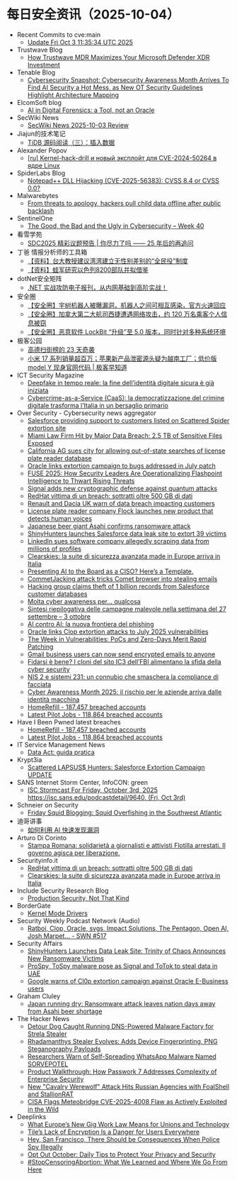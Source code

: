 # 每日安全资讯（2025-10-04）

- Recent Commits to cve:main
  - [Update Fri Oct  3 11:35:34 UTC 2025](https://github.com/trickest/cve/commit/ceb3bc45e0c9fdf34925127810e9409210724dce)
- Trustwave Blog
  - [How Trustwave MDR Maximizes Your Microsoft Defender XDR Investment](https://www.trustwave.com/en-us/resources/blogs/trustwave-blog/how-trustwave-mdr-maximizes-your-microsoft-defender-xdr-investment/)
- Tenable Blog
  - [Cybersecurity Snapshot: Cybersecurity Awareness Month Arrives To Find AI Security a Hot Mess, as New OT Security Guidelines Highlight Architecture Mapping](https://www.tenable.com/blog/cybersecurity-snapshot-cybersecurity-awareness-month-arrives-to-find-ai-security-a-hot-mess-as)
- ElcomSoft blog
  - [AI in Digital Forensics: a Tool, not an Oracle](https://blog.elcomsoft.com/2025/10/ai-in-digital-forensics-a-tool-not-an-oracle/)
- SecWiki News
  - [SecWiki News 2025-10-03 Review](http://www.sec-wiki.com/?2025-10-03)
- Jiajun的技术笔记
  - [TiDB 源码阅读（三）：插入数据](https://jiajunhuang.com/articles/2025_10_03-tidb_source_code_insert.md.html)
- Alexander Popov
  - [[ru] Kernel-hack-drill и новый эксплойт для CVE-2024-50264 в ядре Linux](https://a13xp0p0v.github.io/2025/10/03/kernel-hack-drill-and-CVE-2024-50264-ru.html)
- SpiderLabs Blog
  - [Notepad++ DLL Hijacking (CVE-2025-56383): CVSS 8.4 or CVSS 0.0?](https://www.trustwave.com/en-us/resources/blogs/spiderlabs-blog/notepad-dll-hijacking-cve-2025-56383-cvss-8-4-or-cvss-0-0/)
- Malwarebytes
  - [From threats to apology, hackers pull child data offline after public backlash](https://www.malwarebytes.com/blog/news/2025/10/from-threats-to-apology-hackers-pull-child-data-offline-after-public-backlash)
- SentinelOne
  - [The Good, the Bad and the Ugly in Cybersecurity – Week 40](https://www.sentinelone.com/blog/the-good-the-bad-and-the-ugly-in-cybersecurity-week-40-7/)
- 看雪学苑
  - [SDC2025 精彩议题预告 | 你尽力了吗 —— 25 年后的再追问](https://mp.weixin.qq.com/s?__biz=MjM5NTc2MDYxMw==&mid=2458601622&idx=1&sn=14eda7061e83561011d7150efdee5a9d)
- 丁爸 情报分析师的工具箱
  - [【资料】台大教授建议湾湾建立无性别差别的“全民役”制度](https://mp.weixin.qq.com/s?__biz=MzI2MTE0NTE3Mw==&mid=2651152214&idx=1&sn=bf328b8c09fa7ecdba8e56da472ddaeb)
  - [【资料】蛙军研究以色列8200部队并拟借鉴](https://mp.weixin.qq.com/s?__biz=MzI2MTE0NTE3Mw==&mid=2651152214&idx=2&sn=0070351ad9dfa9f9819d5bca1a17aeba)
- dotNet安全矩阵
  - [.NET 实战攻防电子报刊，从内网基础到高阶实战！](https://mp.weixin.qq.com/s?__biz=MzUyOTc3NTQ5MA==&mid=2247500734&idx=1&sn=ea802123ae2af52469d8bceba7099077)
- 安全圈
  - [【安全圈】宇树机器人被曝漏洞，机器人之间可相互感染，官方火速回应](https://mp.weixin.qq.com/s?__biz=MzIzMzE4NDU1OQ==&mid=2652072021&idx=1&sn=903a5c3350515549335d8905e6666e91)
  - [【安全圈】加拿大第二大航司西捷遭遇网络攻击，约 120 万名乘客个人信息被窃](https://mp.weixin.qq.com/s?__biz=MzIzMzE4NDU1OQ==&mid=2652072021&idx=2&sn=37c2f53e2c2a5b55ea38b94d6510c0cb)
  - [【安全圈】恶意软件 LockBit “升级”至 5.0 版本，同时针对多种系统环境](https://mp.weixin.qq.com/s?__biz=MzIzMzE4NDU1OQ==&mid=2652072021&idx=3&sn=1b40dd1283b8123c44a2bd61f1e7fb28)
- 极客公园
  - [高德扫街榜的 23 天奇袭](https://mp.weixin.qq.com/s?__biz=MTMwNDMwODQ0MQ==&mid=2653087901&idx=1&sn=db0357baefcd9b7c3feba6a554b9f123)
  - [小米 17 系列销量超百万；苹果新产品泄密源头疑为越南工厂；低价版 model Y 现身官网代码 | 极客早知道](https://mp.weixin.qq.com/s?__biz=MTMwNDMwODQ0MQ==&mid=2653087885&idx=1&sn=f44c70041a95615a2617f9186e20b512)
- ICT Security Magazine
  - [Deepfake in tempo reale: la fine dell’identità digitale sicura è già iniziata](https://www.ictsecuritymagazine.com/articoli/identita-digitale/)
  - [Cybercrime-as-a-Service (CaaS): la democratizzazione del crimine digitale trasforma l’Italia in un bersaglio primario](https://www.ictsecuritymagazine.com/notizie/caas/)
- Over Security - Cybersecurity news aggregator
  - [Salesforce providing support to customers listed on Scattered Spider extortion site](https://therecord.media/salesforce-scattered-spider-extortion-site)
  - [Miami Law Firm Hit by Major Data Breach: 2.5 TB of Sensitive Files Exposed](https://www.suspectfile.com/miami-law-firm-hit-by-major-data-breach-2-5-tb-of-sensitive-files-exposed/)
  - [California AG sues city for allowing out-of-state searches of license plate reader database](https://therecord.media/california-lawsuit-el-cajon-police-out-of-state-searches-flock-database)
  - [Oracle links extortion campaign to bugs addressed in July patch](https://therecord.media/oracle-links-extortion-campaign-to-patched-vulnerabilities)
  - [FUSE 2025: How Security Leaders Are Operationalizing Flashpoint Intelligence to Thwart Rising Threats](https://flashpoint.io/blog/fuse-2025-security-leaders-operationalizing-flashpoint-intelligence/)
  - [Signal adds new cryptographic defense against quantum attacks](https://www.bleepingcomputer.com/news/security/signal-adds-new-cryptographic-defense-against-quantum-attacks/)
  - [RedHat vittima di un breach: sottratti oltre 500 GB di dati](https://www.securityinfo.it/2025/10/03/redhat-vittima-di-un-breach-sottratti-oltre-500-gb-di-dati/)
  - [Renault and Dacia UK warn of data breach impacting customers](https://www.bleepingcomputer.com/news/security/renault-and-dacia-uk-warn-of-data-breach-impacting-customers/)
  - [License plate reader company Flock launches new product that detects human voices](https://therecord.media/flock-surveillance-technology-gunshot-voice-detection)
  - [Japanese beer giant Asahi confirms ransomware attack](https://www.bleepingcomputer.com/news/security/japanese-beer-giant-asahi-confirms-ransomware-attack/)
  - [ShinyHunters launches Salesforce data leak site to extort 39 victims](https://www.bleepingcomputer.com/news/security/shinyhunters-starts-leaking-data-stolen-in-salesforce-attacks/)
  - [LinkedIn sues software company allegedly scraping data from millions of profiles](https://therecord.media/linkedin-sues-data-scraping-company)
  - [Clearskies: la suite di sicurezza avanzata made in Europe arriva in Italia](https://www.securityinfo.it/2025/10/03/clearskies-la-suite-di-sicurezza-avanzata-tutta-made-in-europe-arriva-in-italia/)
  - [Presenting AI to the Board as a CISO? Here’s a Template.](https://www.bleepingcomputer.com/news/security/presenting-ai-to-the-board-as-a-ciso-heres-a-template/)
  - [CommetJacking attack tricks Comet browser into stealing emails](https://www.bleepingcomputer.com/news/security/commetjacking-attack-tricks-comet-browser-into-stealing-emails/)
  - [Hacking group claims theft of 1 billion records from Salesforce customer databases](https://techcrunch.com/2025/10/03/hacking-group-claims-theft-of-1-billion-records-from-salesforce-customer-databases/)
  - [Molta cyber awareness per… qualcosa](https://www.cybersecurity360.it/cultura-cyber/molta-cyber-awareness-per-qualcosa/)
  - [Sintesi riepilogativa delle campagne malevole nella settimana del 27 settembre – 3 ottobre](https://cert-agid.gov.it/news/sintesi-riepilogativa-delle-campagne-malevole-nella-settimana-del-27-settembre-3-ottobre/)
  - [AI contro AI: la nuova frontiera del phishing](https://www.cybersecurity360.it/news/ai-contro-ai-la-nuova-frontiera-del-phishing/)
  - [Oracle links Clop extortion attacks to July 2025 vulnerabilities](https://www.bleepingcomputer.com/news/security/oracle-links-clop-extortion-attacks-to-july-security-flaws/)
  - [The Week in Vulnerabilities: PoCs and Zero-Days Merit Rapid Patching](https://cyble.com/blog/critical-vulnerabilities-this-week/)
  - [Gmail business users can now send encrypted emails to anyone](https://www.bleepingcomputer.com/news/google/gmail-business-users-can-now-send-encrypted-emails-to-anyone/)
  - [Fidarsi è bene? I cloni del sito IC3 dell’FBI alimentano la sfida della cyber security](https://www.cybersecurity360.it/news/lattendibilita-sito-ic3-fbi/)
  - [NIS 2 e sistemi 231: un connubio che smaschera la compliance di facciata](https://www.cybersecurity360.it/cultura-cyber/nis-2-e-sistemi-231-un-connubio-che-smaschera-la-compliance-di-facciata/)
  - [Cyber Awareness Month 2025: il rischio per le aziende arriva dalle identità macchina](https://www.cybersecurity360.it/news/cyber-awareness-month-2025-il-rischio-per-le-aziende-arriva-dalle-identita-macchina-come-difenderle/)
  - [HomeRefill - 187,457 breached accounts](https://haveibeenpwned.com/Breach/HomeRefill)
  - [Latest Pilot Jobs - 118,864 breached accounts](https://haveibeenpwned.com/Breach/LatestPilotJobs)
- Have I Been Pwned latest breaches
  - [HomeRefill - 187,457 breached accounts](https://haveibeenpwned.com/Breach/HomeRefill)
  - [Latest Pilot Jobs - 118,864 breached accounts](https://haveibeenpwned.com/Breach/LatestPilotJobs)
- IT Service Management News
  - [Data Act: guida pratica](http://blog.cesaregallotti.it/2025/10/data-act-guida-pratica.html)
- Krypt3ia
  - [Scattered LAPSUS$ Hunters: Salesforce Extortion Campaign UPDATE](https://krypt3ia.wordpress.com/2025/10/03/scattered-lapsus-hunters-salesforce-extortion-campaign-update/)
- SANS Internet Storm Center, InfoCON: green
  - [ISC Stormcast For Friday, October 3rd, 2025 https://isc.sans.edu/podcastdetail/9640, (Fri, Oct 3rd)](https://isc.sans.edu/diary/rss/32342)
- Schneier on Security
  - [Friday Squid Blogging: Squid Overfishing in the Southwest Atlantic](https://www.schneier.com/blog/archives/2025/10/friday-squid-blogging-squid-overfishing-in-the-southwest-atlantic.html)
- 迪哥讲事
  - [如何利用 AI 快速发现漏洞](https://mp.weixin.qq.com/s?__biz=MzIzMTIzNTM0MA==&mid=2247498349&idx=1&sn=46aba306ad4aa0addb841235161980e3)
- Arturo Di Corinto
  - [Stampa Romana: solidarietà a giornalisti e attivisti Flotilla arrestati. Il governo agisca per liberazione.](https://dicorinto.it/associazionismo/stampa-romana-solidarieta-a-giornalisti-e-attivisti-flotilla-arrestati-il-governo-agisca-per-liberazione/)
- Securityinfo.it
  - [RedHat vittima di un breach: sottratti oltre 500 GB di dati](https://www.securityinfo.it/2025/10/03/redhat-vittima-di-un-breach-sottratti-oltre-500-gb-di-dati/?utm_source=rss&utm_medium=rss&utm_campaign=redhat-vittima-di-un-breach-sottratti-oltre-500-gb-di-dati)
  - [Clearskies: la suite di sicurezza avanzata made in Europe arriva in Italia](https://www.securityinfo.it/2025/10/03/clearskies-la-suite-di-sicurezza-avanzata-tutta-made-in-europe-arriva-in-italia/?utm_source=rss&utm_medium=rss&utm_campaign=clearskies-la-suite-di-sicurezza-avanzata-tutta-made-in-europe-arriva-in-italia)
- Include Security Research Blog
  - [Production Security, Not That Kind](https://blog.includesecurity.com/2025/10/production-security-not-that-kind/)
- BorderGate
  - [Kernel Mode Drivers](https://www.bordergate.co.uk/kernel-mode-drivers/)
- Security Weekly Podcast Network (Audio)
  - [Ratboi, Clop, Oracle, svgs, Impact Solutions, The Pentagon, Open AI, Josh Marpet... - SWN #517](http://sites.libsyn.com/18678/ratboi-clop-oracle-svgs-impact-solutions-the-pentagon-open-ai-josh-marpet-swn-517)
- Security Affairs
  - [ShinyHunters Launches Data Leak Site: Trinity of Chaos Announces New Ransomware Victims](https://securityaffairs.com/182918/cyber-crime/shinyhunters-launches-data-leak-site-trinity-of-chaos-announces-new-ransomware-victims.html)
  - [ProSpy, ToSpy malware pose as Signal and ToTok to steal data in UAE](https://securityaffairs.com/182907/malware/prospy-tospy-malware-pose-as-signal-and-totok-to-steal-data-in-uae.html)
  - [Google warns of Cl0p extortion campaign against Oracle E-Business users](https://securityaffairs.com/182893/cyber-crime/google-warns-of-cl0p-extortion-campaign-against-oracle-e-business-users.html)
- Graham Cluley
  - [Japan running dry: Ransomware attack leaves nation days away from Asahi beer shortage](https://www.bitdefender.com/en-us/blog/hotforsecurity/japan-running-dry-ransomware-attack-leaves-nation-days-away-from-asahi-beer-shortage)
- The Hacker News
  - [Detour Dog Caught Running DNS-Powered Malware Factory for Strela Stealer](https://thehackernews.com/2025/10/detour-dog-caught-running-dns-powered.html)
  - [Rhadamanthys Stealer Evolves: Adds Device Fingerprinting, PNG Steganography Payloads](https://thehackernews.com/2025/10/rhadamanthys-stealer-evolves-adds.html)
  - [Researchers Warn of Self-Spreading WhatsApp Malware Named SORVEPOTEL](https://thehackernews.com/2025/10/researchers-warn-of-self-spreading.html)
  - [Product Walkthrough: How Passwork 7 Addresses Complexity of Enterprise Security](https://thehackernews.com/2025/10/product-walkthrough-how-passwork-7.html)
  - [New "Cavalry Werewolf" Attack Hits Russian Agencies with FoalShell and StallionRAT](https://thehackernews.com/2025/10/new-cavalry-werewolf-attack-hits.html)
  - [CISA Flags Meteobridge CVE-2025-4008 Flaw as Actively Exploited in the Wild](https://thehackernews.com/2025/10/cisa-flags-meteobridge-cve-2025-4008.html)
- Deeplinks
  - [What Europe’s New Gig Work Law Means for Unions and Technology](https://www.eff.org/deeplinks/2025/10/what-europes-new-gig-work-law-means-unions-and-technology)
  - [Tile’s Lack of Encryption Is a Danger for Users Everywhere](https://www.eff.org/deeplinks/2025/10/tiles-lack-encryption-danger-users-everywhere)
  - [Hey, San Francisco, There Should be Consequences When Police Spy Illegally](https://www.eff.org/deeplinks/2025/10/hey-san-francisco-there-should-be-consequences-when-police-spy-illegally)
  - [Opt Out October: Daily Tips to Protect Your Privacy and Security](https://www.eff.org/deeplinks/2025/09/opt-out-october-daily-tips-protect-your-privacy-and-security)
  - [#StopCensoringAbortion: What We Learned and Where We Go From Here](https://www.eff.org/deeplinks/2025/10/stopcensoringabortion-what-we-learned-and-where-we-go-here)
